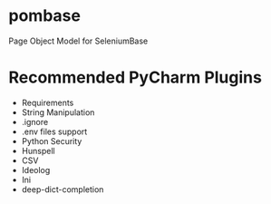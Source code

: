 # pombase

Page Object Model for SeleniumBase

# Recommended PyCharm Plugins

- Requirements
- String Manipulation
- .ignore
- .env files support
- Python Security
- Hunspell
- CSV
- Ideolog
- Ini
- deep-dict-completion
